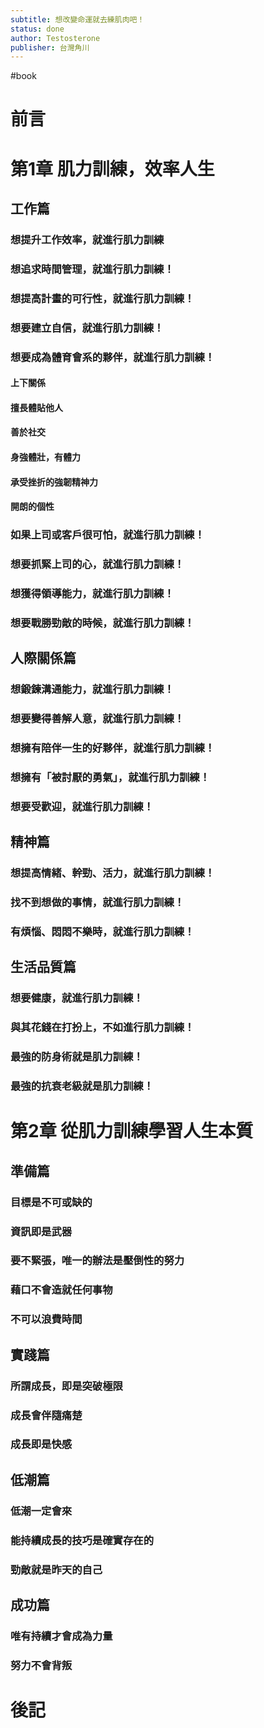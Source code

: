 ```yaml
---
subtitle: 想改變命運就去練肌肉吧！
status: done
author: Testosterone
publisher: 台灣角川
---
```

#book 
# 前言

# 第1章 肌力訓練，效率人生

## 工作篇

### 想提升工作效率，就進行肌力訓練

### 想追求時間管理，就進行肌力訓練！

### 想提高計畫的可行性，就進行肌力訓練！

### 想要建立自信，就進行肌力訓練！

### 想要成為體育會系的夥伴，就進行肌力訓練！

#### 上下關係

#### 擅長體貼他人

#### 善於社交

#### 身強體壯，有體力

#### 承受挫折的強韌精神力

#### 開朗的個性

### 如果上司或客戶很可怕，就進行肌力訓練！

### 想要抓緊上司的心，就進行肌力訓練！

### 想獲得領導能力，就進行肌力訓練！

### 想要戰勝勁敵的時候，就進行肌力訓練！

## 人際關係篇

### 想鍛鍊溝通能力，就進行肌力訓練！

### 想要變得善解人意，就進行肌力訓練！

### 想擁有陪伴一生的好夥伴，就進行肌力訓練！

### 想擁有「被討厭的勇氣」，就進行肌力訓練！

### 想要受歡迎，就進行肌力訓練！

## 精神篇

### 想提高情緒、幹勁、活力，就進行肌力訓練！

### 找不到想做的事情，就進行肌力訓練！

### 有煩惱、悶悶不樂時，就進行肌力訓練！

## 生活品質篇

### 想要健康，就進行肌力訓練！

### 與其花錢在打扮上，不如進行肌力訓練！

### 最強的防身術就是肌力訓練！

### 最強的抗衰老級就是肌力訓練！

# 第2章 從肌力訓練學習人生本質

## 準備篇

### 目標是不可或缺的

### 資訊即是武器

### 要不緊張，唯一的辦法是壓倒性的努力

### 藉口不會造就任何事物

### 不可以浪費時間

## 實踐篇

### 所謂成長，即是突破極限

### 成長會伴隨痛楚

### 成長即是快感

## 低潮篇

### 低潮一定會來

### 能持續成長的技巧是確實存在的

### 勁敵就是昨天的自己

## 成功篇

### 唯有持續才會成為力量

### 努力不會背叛

# 後記

